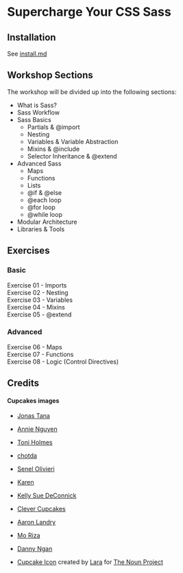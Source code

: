 Supercharge Your CSS Sass
================

## Installation

See [install.md](https://github.com/minamarkham/supercharge-sass/blob/master/install.md)

## Workshop Sections

The workshop will be divided up into the following sections:

* What is Sass?
* Sass Workflow
* Sass Basics
  * Partials & @import
  * Nesting
  * Variables & Variable Abstraction
  * Mixins & @include
  * Selector Inheritance & @extend
* Advanced Sass
  * Maps
  * Functions
  * Lists
  * @if & @else
  * @each loop
  * @for loop
  * @while loop
* Modular Architecture
* Libraries & Tools

## Exercises

### Basic

Exercise 01 - Imports  
Exercise 02 - Nesting  
Exercise 03 - Variables  
Exercise 04 - Mixins  
Exercise 05 - @extend  

### Advanced 

Exercise 06 - Maps  
Exercise 07 - Functions  
Exercise 08 - Logic (Control Directives)


## Credits

#### Cupcakes images
* [Jonas Tana](https://www.flickr.com/photos/jonastana/)
* [Annie Nguyen](https://www.flickr.com/photos/anniehs/)
* [Toni Holmes](https://www.flickr.com/photos/tonibduguid/)
* [chotda](https://www.flickr.com/photos/santos/)
* [Senel Olivieri](https://www.flickr.com/photos/janset/)
* [Karen](https://www.flickr.com/photos/misbehave/)
* [Kelly Sue DeConnick](https://www.flickr.com/photos/kellysue/)
* [Clever Cupcakes](https://www.flickr.com/photos/clevercupcakes/)
* [Aaron Landry](https://www.flickr.com/photos/s4xton/)
* [Mo Riza](https://www.flickr.com/photos/moriza/)
* [Danny Ngan](https://www.flickr.com/photos/dn/)

* [Cupcake Icon](http://thenounproject.com/term/cupcake/117116/) created by [Lara](http://thenounproject.com/lara.carena/) for [The Noun Project](http://thenounproject.com/)